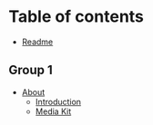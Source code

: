 # Table of contents

* [Readme](README.md)

## Group 1

* [About](group-1/about/README.md)
  * [Introduction](group-1/about/introduction.md)
  * [Media Kit](group-1/about/media-kit.md)
